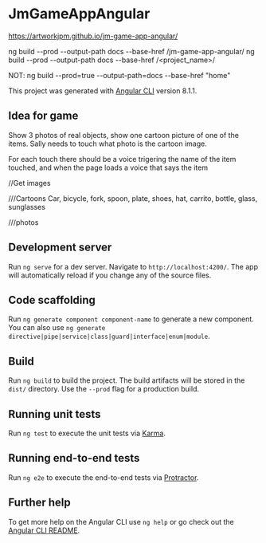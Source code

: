# JmGameAppAngular

https://artworkjpm.github.io/jm-game-app-angular/

ng build --prod --output-path docs --base-href /jm-game-app-angular/
ng build --prod --output-path docs --base-href /<project_name>/

NOT:
ng build --prod=true --output-path=docs --base-href "home"

This project was generated with [Angular CLI](https://github.com/angular/angular-cli) version 8.1.1.

## Idea for game

Show 3 photos of real objects, show one cartoon picture of one of the items.
Sally needs to touch what photo is the cartoon image.

For each touch there should be a voice trigering the name of the item touched, and when the page loads a voice that says the item

//Get images

///Cartoons
Car, bicycle, fork, spoon, plate, shoes, hat, carrito, bottle, glass, sunglasses

///photos

## Development server

Run `ng serve` for a dev server. Navigate to `http://localhost:4200/`. The app will automatically reload if you change any of the source files.

## Code scaffolding

Run `ng generate component component-name` to generate a new component. You can also use `ng generate directive|pipe|service|class|guard|interface|enum|module`.

## Build

Run `ng build` to build the project. The build artifacts will be stored in the `dist/` directory. Use the `--prod` flag for a production build.

## Running unit tests

Run `ng test` to execute the unit tests via [Karma](https://karma-runner.github.io).

## Running end-to-end tests

Run `ng e2e` to execute the end-to-end tests via [Protractor](http://www.protractortest.org/).

## Further help

To get more help on the Angular CLI use `ng help` or go check out the [Angular CLI README](https://github.com/angular/angular-cli/blob/master/README.md).
